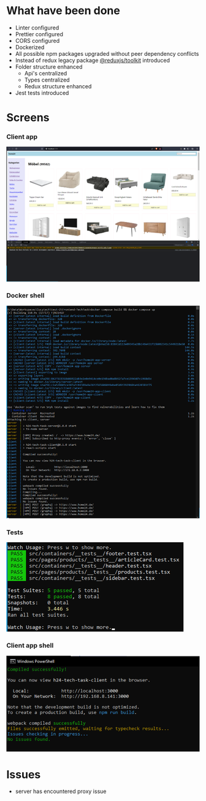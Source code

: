 # What have been done

- Linter configured
- Prettier configured
- CORS configured
- Dockerized 
- All possible npm packages upgraded without peer dependency conflicts
- Instead of redux legacy package [@reduxjs/toolkit](https://redux-toolkit.js.org/) introduced
- Folder structure enhanced
    - Api's centralized
    - Types centralized
    - Redux structure enhanced
- Jest tests introduced

# Screens

### Client app

![Client app](/screens/client_app_snapshot.png?raw=true "Client app")


### Docker shell


![Docker shell](/screens/docker.png?raw=true "Docker shell")


### Tests

![Tests shell](/screens/tests.png?raw=true "Tests shell")


### Client app shell

![Client app shell](/screens/client_shell.png?raw=true "Client app shell")


# Issues
- server has encountered proxy issue
